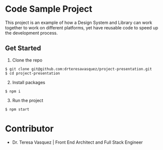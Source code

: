 # Code Sample Project

This project is an example of how a Design System and Library can work together to work on different platforms, yet have reusable code to speed up the development process.

## Get Started
1. Clone the repo
```
$ git clone git@github.com:drteresavasquez/project-presentation.git
$ cd project-presentation
```
2. Install packages
```
$ npm i
```

3. Run the project
```
$ npm start
```
# Contributor
- Dr. Teresa Vasquez | Front End Architect and Full Stack Engineer
